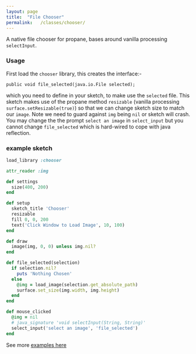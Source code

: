 ```yaml
---
layout: page
title:  "File Chooser"
permalink:   /classes/chooser/
---
```


A native file chooser for propane, bases around vanilla processing `selectInput`.

### Usage ###

First load the `chooser` library, this creates the interface:-

`public void file_selected(java.io.File selected);` 

which you need to define in your sketch, to make use the `selected` file. This sketch makes use of the propane method `resizable` (vanilla processing `surface.setResizable(true)`) so that we can change sketch size to match our `image`. Note we need to guard against `img` being `nil` or sketch will crash. You may change the the prompt `select an image` in `select_input` but you cannot change `file_selected` which is hard-wired to cope with java reflection. 

### example sketch ###
```ruby
load_library :chooser

attr_reader :img

def settings
  size(400, 200)
end

def setup
  sketch_title 'Chooser'
  resizable
  fill 0, 0, 200
  text('Click Window to Load Image', 10, 100)
end

def draw
  image(img, 0, 0) unless img.nil?
end

def file_selected(selection)
  if selection.nil?
    puts 'Nothing Chosen'
  else
    @img = load_image(selection.get_absolute_path)
    surface.set_size(img.width, img.height)
  end
end

def mouse_clicked
  @img = nil
  # java_signature 'void selectInput(String, String)'
  select_input('select an image', 'file_selected')
end
```

See more [examples here][examples]

[examples]:https://github.com/ruby-processing/picrate-examples/tree/master/processing_app/library/file_chooser
